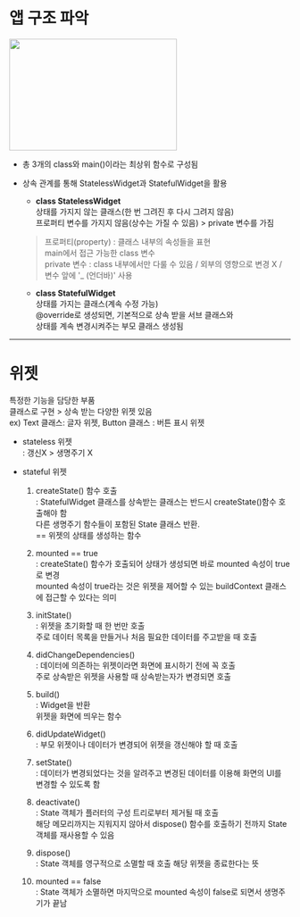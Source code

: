 # 앱 구조 파악
<img
  src="https://velog.velcdn.com/images%2Fieed0205%2Fpost%2Fef4cfc60-4815-46e2-9e55-23752d544464%2F%EC%A0%95%EB%A6%AC.PNG"
  width="300"
  height="200"
/>

- 총 3개의 class와 main()이라는 최상위 함수로 구성됨
- 상속 관계를 통해 StatelessWidget과 StatefulWidget을 활용

  - **class StatelessWidget**    
  상태를 가지지 않는 클래스(한 번 그려진 후 다시 그려지 않음)   
  프로퍼티 변수를 가지지 않음(상수는 가질 수 있음) > private 변수를 가짐
  > 프로퍼티(property) : 클래스 내부의 속성들을 표현   
  > main에서 접근 가능한 class 변수   
  > private 변수 : class 내부에서만 다룰 수 있음 / 외부의 영향으로 변경 X / 변수 앞에 '_ (언더바)' 사용
  
  
  - **class StatefulWidget**    
    상태를 가지는 클래스(계속 수정 가능)   
    @override로 생성되면, 기본적으로 상속 받을 서브 클래스와   
    상태를 계속 변경시켜주는 부모 클래스 생성됨
    
---
    
# 위젯
특정한 기능을 담당한 부품    
클래스로 구현 > 상속 받는 다양한 위젯 있음     
ex) Text 클래스: 글자 위젯, Button 클래스 : 버튼 표시 위젯

- stateless 위젯     
: 갱신X > 생명주기 X     

- stateful 위젯     
  1. createState() 함수 호출    
  : StatefulWidget 클래스를 상속받는 클래스는 반드시 createState()함수 호출해야 함    
  다른 생명주기 함수들이 포함된 State 클래스 반환.    
  == 위젯의 상태를 생성하는 함수
  
  2. mounted == true    
  : createState() 함수가 호출되어 상태가 생성되면 바로 mounted 속성이 true로 변경    
   mounted 속성이 true라는 것은 위젯을 제어할 수 있는 buildContext 클래스에 접근할 수 있다는 의미    
   
   3. initState()    
   : 위젯을 초기화할 때 한 번만 호출    
   주로 데이터 목록을 만들거나 처음 필요한 데이터를 주고받을 때 호출
   
   4. didChangeDependencies()    
   : 데이터에 의존하는 위젯이라면 화면에 표시하기 전에 꼭 호출    
   주로 상속받은 위젯을 사용할 때 상속받는자가 변경되면 호출
   
   5. build()    
   :  Widget을 반환    
   위젯을 화면에 띄우는 함수    
   
   6. didUpdateWidget()    
   : 부모 위젯이나 데이터가 변경되어 위젯을 갱신해야 할 때 호출
   
   7. setState()    
   : 데이터가 변경되었다는 것을 알려주고 변경된 데이터를 이용해 화면의 UI를 변경할 수 있도록 함
   
   8. deactivate()    
   : State 객체가 플러터의 구성 트리로부터 제거될 때 호출    
    해당 메모리까지는 지워지지 않아서 dispose() 함수를 호출하기 전까지 State 객체를 재사용할 수 있음
   
   9. dispose()    
   :  State 객체를 영구적으로 소멸할 때 호출
   해당 위젯을 종료한다는 뜻
   
   10. mounted == false    
   : State 객체가 소멸하면 마지막으로 mounted 속성이 false로 되면서 생명주기가 끝남
